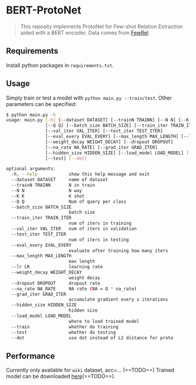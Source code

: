 # BERT-ProtoNet
> This reposity implements ProtoNet for Few-shot Relation Extraction aided with a BERT encoder.
> Data comes from [FewRel](https://github.com/thunlp/FewRel)
## Requirements
Install python packages in `requirements.txt`.
## Usage
Simply train or test a model with `python main.py --train/test`. Other parameters can be specified:
```bash
$ python main.py -h
usage: main.py [-h] [--dataset DATASET] [--trainN TRAINN] [--N N] [--K K]
               [--Q Q] [--batch_size BATCH_SIZE] [--train_iter TRAIN_ITER]
               [--val_iter VAL_ITER] [--test_iter TEST_ITER]
               [--eval_every EVAL_EVERY] [--max_length MAX_LENGTH] [--lr LR]
               [--weight_decay WEIGHT_DECAY] [--dropout DROPOUT]
               [--na_rate NA_RATE] [--grad_iter GRAD_ITER]
               [--hidden_size HIDDEN_SIZE] [--load_model LOAD_MODEL] [--train]
               [--test] [--dot]

optional arguments:
  -h, --help            show this help message and exit
  --dataset DATASET     name of dataset
  --trainN TRAINN       N in train
  --N N                 N way
  --K K                 K shot
  --Q Q                 Num of query per class
  --batch_size BATCH_SIZE
                        batch size
  --train_iter TRAIN_ITER
                        num of iters in training
  --val_iter VAL_ITER   num of iters in validation
  --test_iter TEST_ITER
                        num of iters in testing
  --eval_every EVAL_EVERY
                        evaluate after training how many iters
  --max_length MAX_LENGTH
                        max length
  --lr LR               learning rate
  --weight_decay WEIGHT_DECAY
                        weight decay
  --dropout DROPOUT     dropout rate
  --na_rate NA_RATE     NA rate (NA = Q * na_rate)
  --grad_iter GRAD_ITER
                        accumulate gradient every x iterations
  --hidden_size HIDDEN_SIZE
                        hidden size
  --load_model LOAD_MODEL
                        where to load trained model
  --train               whether do training
  --test                whether do testing
  --dot                 use dot instead of L2 distance for proto
```
## Performance
Currently only available for `wiki` dataset, acc=... (==TODO==)
Trained model can be downloaded [here]()(==TODO==).
